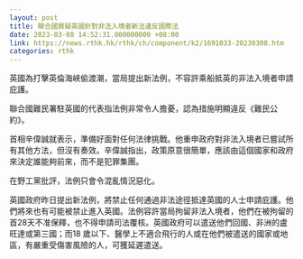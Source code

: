 ```yaml
---
layout: post
title: 聯合國質疑英國針對非法入境者新法違反國際法
date: 2023-03-08 14:52:31.000000000 +08:00
link: https://news.rthk.hk/rthk/ch/component/k2/1691033-20230308.htm
categories: rthk
---
```


英國為打擊英倫海峽偷渡潮，當局提出新法例，不容許乘船抵英的非法入境者申請庇護。

聯合國難民署駐英國的代表指法例非常令人擔憂，認為措施明顯違反《難民公約》。

首相辛偉誠就表示，準備好面對任何法律挑戰。他重申政府對非法入境者已嘗試所有其他方法，但沒有奏效。辛偉誠指出，政策原意很簡單，應該由這個國家和政府來決定誰能夠前來，而不是犯罪集團。

在野工黨批評，法例只會令混亂情況惡化。

英國政府昨日提出新法例，將禁止任何通過非法途徑抵達英國的人士申請庇護。他們將來也有可能被禁止進入英國。法例容許當局拘留非法入境者，他們在被拘留的首28天不准保釋，也不得申請司法覆核。英國政府可以遣送他們回國、非洲的盧旺達或第三國；而18 歲以下、醫學上不適合飛行的人或在他們被遣送的國家或地區，有嚴重受傷害風險的人，可獲延遲遣送。
